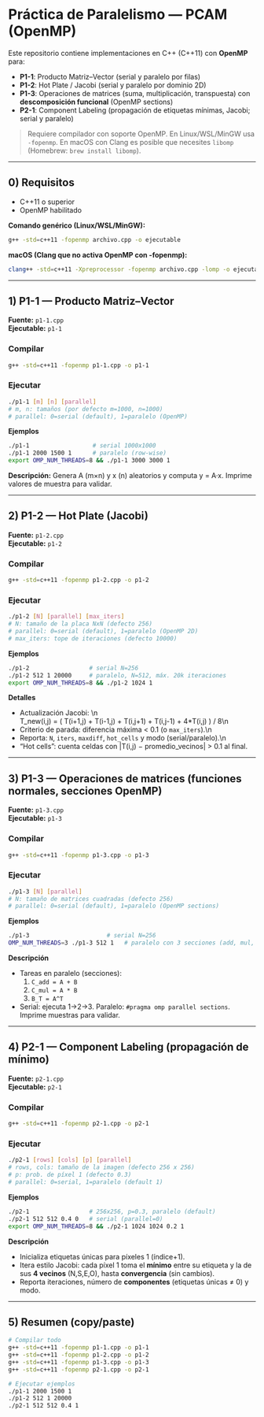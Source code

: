 # Práctica de Paralelismo — PCAM (OpenMP)

Este repositorio contiene implementaciones en C++ (C++11) con **OpenMP** para:
- **P1-1**: Producto Matriz–Vector (serial y paralelo por filas)
- **P1-2**: Hot Plate / Jacobi (serial y paralelo por dominio 2D)
- **P1-3**: Operaciones de matrices (suma, multiplicación, transpuesta) con **descomposición funcional** (OpenMP sections)
- **P2-1**: Component Labeling (propagación de etiquetas mínimas, Jacobi; serial y paralelo)

> Requiere compilador con soporte OpenMP. En Linux/WSL/MinGW usa `-fopenmp`. En macOS con Clang es posible que necesites `libomp` (Homebrew: `brew install libomp`).

---

## 0) Requisitos

- C++11 o superior
- OpenMP habilitado

**Comando genérico (Linux/WSL/MinGW):**
```bash
g++ -std=c++11 -fopenmp archivo.cpp -o ejecutable
```

**macOS (Clang que no activa OpenMP con -fopenmp):**
```bash
clang++ -std=c++11 -Xpreprocessor -fopenmp archivo.cpp -lomp -o ejecutable
```

---

## 1) P1-1 — Producto Matriz–Vector

**Fuente:** `p1-1.cpp`  
**Ejecutable:** `p1-1`

### Compilar
```bash
g++ -std=c++11 -fopenmp p1-1.cpp -o p1-1
```

### Ejecutar
```bash
./p1-1 [m] [n] [parallel]
# m, n: tamaños (por defecto m=1000, n=1000)
# parallel: 0=serial (default), 1=paralelo (OpenMP)
```

**Ejemplos**
```bash
./p1-1                  # serial 1000x1000
./p1-1 2000 1500 1      # paralelo (row-wise)
export OMP_NUM_THREADS=8 && ./p1-1 3000 3000 1
```

**Descripción:** Genera A (m×n) y x (n) aleatorios y computa y = A·x. Imprime valores de muestra para validar.

---

## 2) P1-2 — Hot Plate (Jacobi)

**Fuente:** `p1-2.cpp`  
**Ejecutable:** `p1-2`

### Compilar
```bash
g++ -std=c++11 -fopenmp p1-2.cpp -o p1-2
```

### Ejecutar
```bash
./p1-2 [N] [parallel] [max_iters]
# N: tamaño de la placa NxN (defecto 256)
# parallel: 0=serial (default), 1=paralelo (OpenMP 2D)
# max_iters: tope de iteraciones (defecto 10000)
```

**Ejemplos**
```bash
./p1-2                 # serial N=256
./p1-2 512 1 20000     # paralelo, N=512, máx. 20k iteraciones
export OMP_NUM_THREADS=8 && ./p1-2 1024 1
```

**Detalles**
- Actualización Jacobi:
  \n\
  T_new(i,j) = ( T(i+1,j) + T(i-1,j) + T(i,j+1) + T(i,j-1) + 4*T(i,j) ) / 8\n
- Criterio de parada: diferencia máxima < 0.1 (o `max_iters`).\n
- Reporta: `N`, `iters`, `maxdiff`, `hot_cells` y modo (serial/paralelo).\n
- “Hot cells”: cuenta celdas con |T(i,j) − promedio_vecinos| > 0.1 al final.

---

## 3) P1-3 — Operaciones de matrices (funciones normales, secciones OpenMP)

**Fuente:** `p1-3.cpp`  
**Ejecutable:** `p1-3`

### Compilar
```bash
g++ -std=c++11 -fopenmp p1-3.cpp -o p1-3
```

### Ejecutar
```bash
./p1-3 [N] [parallel]
# N: tamaño de matrices cuadradas (defecto 256)
# parallel: 0=serial (default), 1=paralelo (OpenMP sections)
```

**Ejemplos**
```bash
./p1-3                      # serial N=256
OMP_NUM_THREADS=3 ./p1-3 512 1   # paralelo con 3 secciones (add, mul, transpose)
```

**Descripción**
- Tareas en paralelo (secciones):
  1) `C_add = A + B`
  2) `C_mul = A * B`
  3) `B_T = A^T`
- Serial: ejecuta 1→2→3. Paralelo: `#pragma omp parallel sections`. Imprime muestras para validar.

---

## 4) P2-1 — Component Labeling (propagación de mínimo)

**Fuente:** `p2-1.cpp`  
**Ejecutable:** `p2-1`

### Compilar
```bash
g++ -std=c++11 -fopenmp p2-1.cpp -o p2-1
```

### Ejecutar
```bash
./p2-1 [rows] [cols] [p] [parallel]
# rows, cols: tamaño de la imagen (defecto 256 x 256)
# p: prob. de píxel 1 (defecto 0.3)
# parallel: 0=serial, 1=paralelo (default 1)
```

**Ejemplos**
```bash
./p2-1                 # 256x256, p=0.3, paralelo (default)
./p2-1 512 512 0.4 0   # serial (parallel=0)
export OMP_NUM_THREADS=8 && ./p2-1 1024 1024 0.2 1
```

**Descripción**
- Inicializa etiquetas únicas para píxeles 1 (índice+1).
- Itera estilo Jacobi: cada píxel 1 toma el **mínimo** entre su etiqueta y la de sus **4 vecinos** (N,S,E,O), hasta **convergencia** (sin cambios).
- Reporta iteraciones, número de **componentes** (etiquetas únicas ≠ 0) y modo.

---

## 5) Resumen (copy/paste)

```bash
# Compilar todo
g++ -std=c++11 -fopenmp p1-1.cpp -o p1-1
g++ -std=c++11 -fopenmp p1-2.cpp -o p1-2
g++ -std=c++11 -fopenmp p1-3.cpp -o p1-3
g++ -std=c++11 -fopenmp p2-1.cpp -o p2-1

# Ejecutar ejemplos
./p1-1 2000 1500 1
./p1-2 512 1 20000
./p2-1 512 512 0.4 1
```
